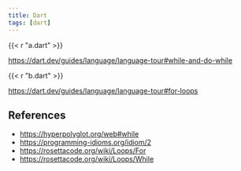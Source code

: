 ```yaml
---
title: Dart
tags: [dart]
---
```


{{< r "a.dart" >}}

<https://dart.dev/guides/language/language-tour#while-and-do-while>

{{< r "b.dart" >}}

<https://dart.dev/guides/language/language-tour#for-loops>

## References

- <https://hyperpolyglot.org/web#while>
- <https://programming-idioms.org/idiom/2>
- <https://rosettacode.org/wiki/Loops/For>
- <https://rosettacode.org/wiki/Loops/While>

